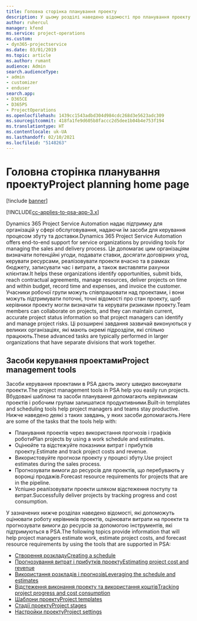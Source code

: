 ```yaml
---
title: Головна сторінка планування проекту
description: У цьому розділі наведено відомості про планування проекту.
author: ruhercul
manager: kfend
ms.service: project-operations
ms.custom:
- dyn365-projectservice
ms.date: 03/01/2019
ms.topic: article
ms.author: rumant
audience: Admin
search.audienceType:
- admin
- customizer
- enduser
search.app:
- D365CE
- D365PS
- ProjectOperations
ms.openlocfilehash: 1439cc1543adbd304d984cdc268d3e5623adc309
ms.sourcegitcommit: 418fa1fe9d605b8faccc2d5dee1b04b4e753f194
ms.translationtype: HT
ms.contentlocale: uk-UA
ms.lasthandoff: 02/10/2021
ms.locfileid: "5148263"
---
```

# <a name="project-planning-home-page"></a><span data-ttu-id="52fa5-103">Головна сторінка планування проекту</span><span class="sxs-lookup"><span data-stu-id="52fa5-103">Project planning home page</span></span>

[!include [banner](../includes/psa-now-project-operations.md)]

[!INCLUDE[cc-applies-to-psa-app-3.x](../includes/cc-applies-to-psa-app-3x.md)]

<span data-ttu-id="52fa5-104">Dynamics 365 Project Service Automation надає підтримку для організацій у сфері обслуговування, надаючи їм засоби для керування процесом збуту та доставки.</span><span class="sxs-lookup"><span data-stu-id="52fa5-104">Dynamics 365 Project Service Automation offers end-to-end support for service organizations by providing tools for managing the sales and delivery process.</span></span> <span data-ttu-id="52fa5-105">Це допомагає цим організаціям визначати потенційні угоди, подавати ставки, досягати договірних угод, керувати ресурсами, реалізовувати проекти вчасно та в рамках бюджету, записувати час і витрати, а також виставляти рахунки клієнтам.</span><span class="sxs-lookup"><span data-stu-id="52fa5-105">It helps these organizations identify opportunities, submit bids, reach contractual agreements, manage resources, deliver projects on time and within budget, record time and expenses, and invoice the customer.</span></span> <span data-ttu-id="52fa5-106">Учасники робочої групи можуть співпрацювати над проектами, і вони можуть підтримувати поточні, точні відомості про стан проекту, щоб керівники проекту могли визначати та керувати ризиками проекту.</span><span class="sxs-lookup"><span data-stu-id="52fa5-106">Team members can collaborate on projects, and they can maintain current, accurate project status information so that project managers can identify and manage project risks.</span></span> <span data-ttu-id="52fa5-107">Ці розширені завдання зазвичай виконуються у великих організаціях, які мають окремі підрозділи, які спільно працюють.</span><span class="sxs-lookup"><span data-stu-id="52fa5-107">These advanced tasks are typically performed in larger organizations that have separate divisions that work together.</span></span>

## <a name="project-management-tools"></a><span data-ttu-id="52fa5-108">Засоби керування проектами</span><span class="sxs-lookup"><span data-stu-id="52fa5-108">Project management tools</span></span>

<span data-ttu-id="52fa5-109">Засоби керування проектами в PSA дають змогу швидко виконувати проекти.</span><span class="sxs-lookup"><span data-stu-id="52fa5-109">The project management tools in PSA help you easily run projects.</span></span> <span data-ttu-id="52fa5-110">Вбудовані шаблони та засоби планування допомагають керівникам проектів і робочим групам залишатися продуктивними.</span><span class="sxs-lookup"><span data-stu-id="52fa5-110">Built-in templates and scheduling tools help project managers and teams stay productive.</span></span> <span data-ttu-id="52fa5-111">Нижче наведено деякі з таких завдань, у яких засоби допомагають.</span><span class="sxs-lookup"><span data-stu-id="52fa5-111">Here are some of the tasks that the tools help with:</span></span>

- <span data-ttu-id="52fa5-112">Планування проектів через використання прогнозів і графіків роботи</span><span class="sxs-lookup"><span data-stu-id="52fa5-112">Plan projects by using a work schedule and estimates.</span></span>
- <span data-ttu-id="52fa5-113">Оцінюйте та відстежуйте показники витрат і прибутків проекту.</span><span class="sxs-lookup"><span data-stu-id="52fa5-113">Estimate and track project costs and revenue.</span></span>
- <span data-ttu-id="52fa5-114">Використовуйте прогнози проекту у процесі збуту.</span><span class="sxs-lookup"><span data-stu-id="52fa5-114">Use project estimates during the sales process.</span></span>
- <span data-ttu-id="52fa5-115">Прогнозувати вимоги до ресурсів для проектів, що перебувають у воронці продажів.</span><span class="sxs-lookup"><span data-stu-id="52fa5-115">Forecast resource requirements for projects that are in the pipeline.</span></span>
- <span data-ttu-id="52fa5-116">Успішно реалізовувати проекти шляхом відстеження поступу та витрат.</span><span class="sxs-lookup"><span data-stu-id="52fa5-116">Successfully deliver projects by tracking progress and cost consumption.</span></span>

<span data-ttu-id="52fa5-117">У зазначених нижче розділах наведено відомості, які допоможуть оцінювати роботу керівників проектів, оцінювати витрати на проекти та прогнозувати вимоги до ресурсів за допомогою інструментів, які підтримуються в PSA.</span><span class="sxs-lookup"><span data-stu-id="52fa5-117">The following topics provide information that will help project managers estimate work, estimate project costs, and forecast resource requirements by using the tools that are supported in PSA:</span></span>

- [<span data-ttu-id="52fa5-118">Створення розкладу</span><span class="sxs-lookup"><span data-stu-id="52fa5-118">Creating a schedule</span></span>](project-creating.md)
- [<span data-ttu-id="52fa5-119">Прогнозування витрат і прибутків проекту</span><span class="sxs-lookup"><span data-stu-id="52fa5-119">Estimating project cost and revenue</span></span>](project-estimating.md)
- [<span data-ttu-id="52fa5-120">Використання розкладів і прогнозів</span><span class="sxs-lookup"><span data-stu-id="52fa5-120">Leveraging the schedule and estimates</span></span>](project-leveraging.md)
- [<span data-ttu-id="52fa5-121">Відстеження виконання проекту та використання коштів</span><span class="sxs-lookup"><span data-stu-id="52fa5-121">Tracking project progress and cost consumption</span></span>](project-tracking.md)
- [<span data-ttu-id="52fa5-122">Шаблони проекту</span><span class="sxs-lookup"><span data-stu-id="52fa5-122">Project templates</span></span>](project-templates.md)
- [<span data-ttu-id="52fa5-123">Стадії проекту</span><span class="sxs-lookup"><span data-stu-id="52fa5-123">Project stages</span></span>](project-stages.md)
- [<span data-ttu-id="52fa5-124">Настройки проекту</span><span class="sxs-lookup"><span data-stu-id="52fa5-124">Project settings</span></span>](project-settings.md)

